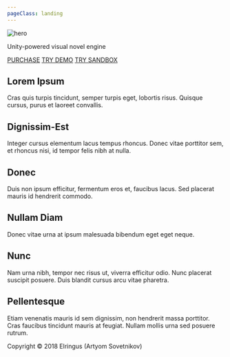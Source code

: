 ```yaml
---
pageClass: landing
---
```


<div class="home">

<div class="hero">
    <img src="/hero.png" alt="hero"> 
    <!-- <h1>Naninovel</h1> -->
    <p class="description">Unity-powered visual novel engine</p>
    <p class="actions">
        <a href="/" target="_blank" rel="noopener noreferrer" class="nav-link external action-button">PURCHASE</a>
        <a href="/demo/" target="_blank" rel="noopener noreferrer" class="nav-link external action-button white">TRY DEMO</a>
        <a href="/sandbox/" target="_blank" rel="noopener noreferrer" class="nav-link external action-button white">TRY SANDBOX</a>
    </p>
</div>

<div class="features">
    <div class="feature"><h2>Lorem Ipsum</h2> <p>Cras quis turpis tincidunt, semper turpis eget, lobortis risus. Quisque cursus, purus et laoreet convallis.</p></div>
    <div class="feature"><h2>Dignissim-Est</h2> <p>Integer cursus elementum lacus tempus rhoncus. Donec vitae porttitor sem, et rhoncus nisi, id tempor felis nibh at nulla.</p></div>
    <div class="feature"><h2>Donec</h2> <p>Duis non ipsum efficitur, fermentum eros et, faucibus lacus. Sed placerat mauris id hendrerit commodo.</p></div>
    <div class="feature"><h2>Nullam Diam</h2> <p>Donec vitae urna at ipsum malesuada bibendum eget eget neque.</p></div>
    <div class="feature"><h2>Nunc</h2> <p>Nam urna nibh, tempor nec risus ut, viverra efficitur odio. Nunc placerat suscipit posuere. Duis blandit cursus arcu vitae pharetra.</p></div>
    <div class="feature"><h2>Pellentesque</h2> <p>Etiam venenatis mauris id sem dignissim, non hendrerit massa porttitor. Cras faucibus tincidunt mauris at feugiat. Nullam mollis urna sed posuere rutrum.</p></div>
</div>


<!---

---
#


<div class="video-container">
    <iframe src="https://www.youtube-nocookie.com/embed/t42HHIw4Apw" frameborder="0" allow="accelerometer; autoplay; encrypted-media; gyroscope; picture-in-picture" allowfullscreen></iframe>
</div>

# 

-->

<div class="footer">Copyright © 2018 Elringus (Artyom Sovetnikov)</div>

</div>